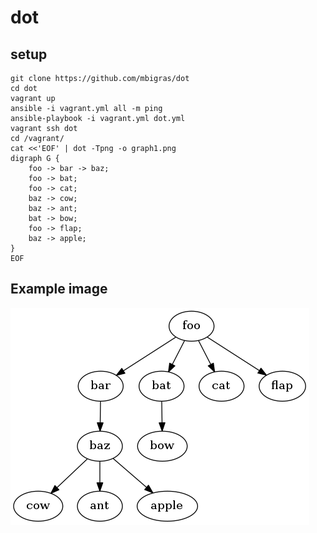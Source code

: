 # dot

## setup

```
git clone https://github.com/mbigras/dot
cd dot
vagrant up
ansible -i vagrant.yml all -m ping
ansible-playbook -i vagrant.yml dot.yml
vagrant ssh dot
cd /vagrant/
cat <<'EOF' | dot -Tpng -o graph1.png
digraph G {
	foo -> bar -> baz;
	foo -> bat;
	foo -> cat;
	baz -> cow;
	baz -> ant;
	bat -> bow;
	foo -> flap;
	baz -> apple;
}
EOF
```

## Example image

![](./graph1.png)
